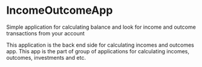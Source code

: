 # IncomeOutcomeApp
Simple application for calculating balance and look for income and outcome transactions from your account

This application is the back end side for calculating incomes and outcomes app.
This app is the part of group of applications for calculating incomes, outcomes, investments and etc.
